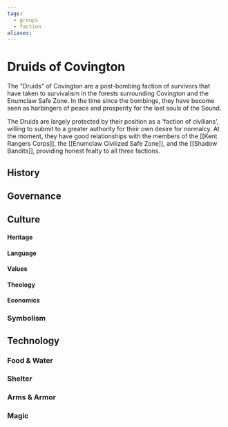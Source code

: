 ```yaml
---
tags:
  - groups
  - faction
aliases:
---
```


# Druids of Covington
The "Druids" of Covington are a post-bombing faction of survivors that have taken to survivalism in the forests surrounding Covington and the Enumclaw Safe Zone. In the time since the bombings, they have become seen as harbingers of peace and prosperity for the lost souls of the Sound.

The Druids are largely protected by their position as a 'faction of civilians', willing to submit to a greater authority for their own desire for normalcy. At the moment, they have good relationships with the members of the [[Kent Rangers Corps]], the [[Enumclaw Civilized Safe Zone]], and the [[Shadow Bandits]], providing honest fealty to all three factions.

## History
## Governance
## Culture
#### Heritage
#### Language
#### Values
#### Theology
#### Economics
### Symbolism
## Technology
### Food & Water
### Shelter
### Arms & Armor
### Magic